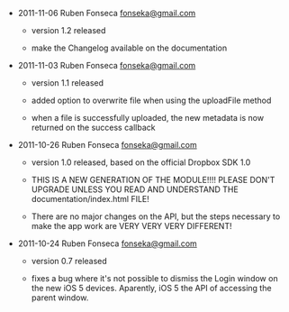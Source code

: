 - 2011-11-06 Ruben Fonseca <fonseka@gmail.com>

    * version 1.2 released

    * make the Changelog available on the documentation

- 2011-11-03 Ruben Fonseca <fonseka@gmail.com>

    * version 1.1 released

    * added option to overwrite file when using the uploadFile method

    * when a file is successfully uploaded, the new metadata is now 
		  returned on the success callback

- 2011-10-26 Ruben Fonseca <fonseka@gmail.com>

    * version 1.0 released, based on the official Dropbox SDK 1.0

    * THIS IS A NEW GENERATION OF THE MODULE!!!! PLEASE DON'T UPGRADE UNLESS
		  YOU READ AND UNDERSTAND THE documentation/index.html FILE!

    * There are no major changes on the API, but the steps necessary to make
		  the app work are VERY VERY VERY DIFFERENT!

- 2011-10-24 Ruben Fonseca <fonseka@gmail.com>

    * version 0.7 released

    * fixes a bug where it's not possible to dismiss the Login window
		  on the new iOS 5 devices. Aparently, iOS 5 the API of accessing
		  the parent window.
